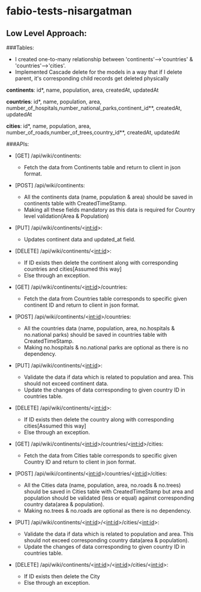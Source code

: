# fabio-tests-nisargatman
## Low Level Approach:
###Tables:
- I created one-to-many relationship between 'continents'-->'countries' & 'countries'-->'cities'.
- Implemented Cascade delete for the models in a way that if I delete parent, it's corresponding child records get deleted physically

**continents**:
    id*, name, population, area, createdAt, updatedAt
    
**countries**:
    id*, name, population, area, number_of_hospitals,number_national_parks,continent_id**, createdAt, updatedAt

**cities**:
    id*, name, population, area, number_of_roads,number_of_trees,country_id**, createdAt, updatedAt

###APIs:
- [GET] /api/wiki/continents:
    - Fetch the data from Continents table and return to client in json format.

- [POST] /api/wiki/continents:
    - All the continents data (name, population & area) should be saved in continents table with CreatedTimeStamp.
    - Making all these fields mandatory as this data is required for Country level validation(Area & Population)
    
- [PUT] /api/wiki/continents/<<int:id>>:
    - Updates continent data and updated_at field. 
    
- [DELETE] /api/wiki/continents/<<int:id>>:
    - If ID exists then delete the continent along with corresponding countries and cities[Assumed this way]
    - Else through an exception.

- [GET] /api/wiki/continents/<<int:id>>/countries:
    - Fetch the data from Countries table corresponds to specific given continent ID and return to client in json format.

- [POST] /api/wiki/continents/<<int:id>>/countries:
    - All the countries data (name, population, area, no.hospitals & no.national parks) should be saved in countries table with CreatedTimeStamp.
    - Making no.hospitals & no.national parks are optional as there is no dependency.
    
- [PUT] /api/wiki/continents/<<int:id>>:
    - Validate the data if data which is related to population and area. This should not exceed continent data.
    - Update the changes of data corresponding to given country ID in countries table.
    
- [DELETE] /api/wiki/continents/<<int:id>>:
    - If ID exists then delete the country along with corresponding cities[Assumed this way]
    - Else through an exception.
    
- [GET] /api/wiki/continents/<<int:id>>/countries/<<int:id>>/cities:
    - Fetch the data from Cities table corresponds to specific given Country ID and return to client in json format.

- [POST] /api/wiki/continents/<<int:id>>/countries/<<int:id>>/cities:
    - All the Cities data (name, population, area, no.roads & no.trees) should be saved in Cities table with CreatedTimeStamp but area and population should be validated (less or equal) against corresponding country data(area & population).
    - Making no.trees & no.roads are optional as there is no dependency.
    
- [PUT] /api/wiki/continents/<<int:id>>/<<int:id>>/cities/<<int:id>>:
    - Validate the data if data which is related to population and area. This should not exceed corresponding country data(area & population).
    - Update the changes of data corresponding to given country ID in countries table.
    
- [DELETE] /api/wiki/continents/<<int:id>>/<<int:id>>/cities/<<int:id>>:
    - If ID exists then delete the City
    - Else through an exception.